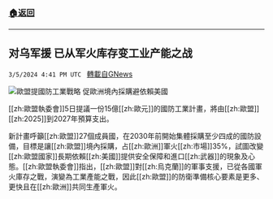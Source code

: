 ###  [:house:返回](README.md)
---


## 对乌军援  已从军火库存变工业产能之战
`3/5/2024 4:41 PM UTC ` [轉載自GNews](https://gnews.org/articles/2367787)

![歐盟提國防工業戰略 促歐洲境內採購避依賴美國](https://cdn.ftvnews.com.tw/manasystem/FileData/News/a5de278a-0e7a-4ca0-a31b-e8a5785c154f.jpg "歐盟提國防工業戰略 促歐洲境內採購避依賴美國")

[[zh:歐盟執委會]]5日提議一份15億[[zh:歐元]]的國防工業計畫，將由[[zh:歐盟]][[zh:2025]]到2027年預算支出。

新計畫呼籲[[zh:歐盟]]27個成員國，在2030年前開始集體採購至少四成的國防設備，目標是讓[[zh:歐盟]]境內採購，占[[zh:歐洲]]軍火[[zh:市場]]35%，試圖改變[[zh:歐盟國家]]長期依賴[[zh:美國]]提供安全保障和進口[[zh:武器]]的現象及心態。[[zh:歐盟執委會]]指出，[[zh:歐盟]]對[[zh:烏克蘭]]的軍事支援，已從各國軍火庫存之戰，演變為工業產能之戰，因此[[zh:歐盟]]的防衛準備核心要素是更多、更快且在[[zh:歐洲]]共同生產軍火。

